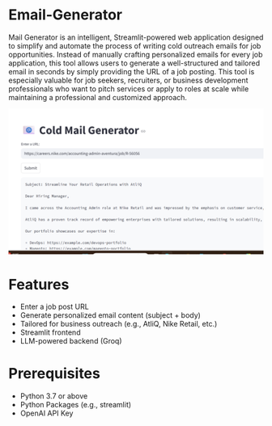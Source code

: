 # Email-Generator
Mail Generator is an intelligent, Streamlit-powered web application designed to simplify and automate the process of writing cold outreach emails for job opportunities. Instead of manually crafting personalized emails for every job application, this tool allows users to generate a well-structured and tailored email in seconds by simply providing the URL of a job posting. This tool is especially valuable for job seekers, recruiters, or business development professionals who want to pitch services or apply to roles at scale while maintaining a professional and customized approach.

![Mail Generator](img/mail.png)

# Features
- Enter a job post URL
- Generate personalized email content (subject + body)
- Tailored for business outreach (e.g., AtliQ, Nike Retail, etc.)
- Streamlit frontend
- LLM-powered backend (Groq)

# Prerequisites
- Python 3.7 or above
- Python Packages (e.g., streamlit)
- OpenAI API Key

